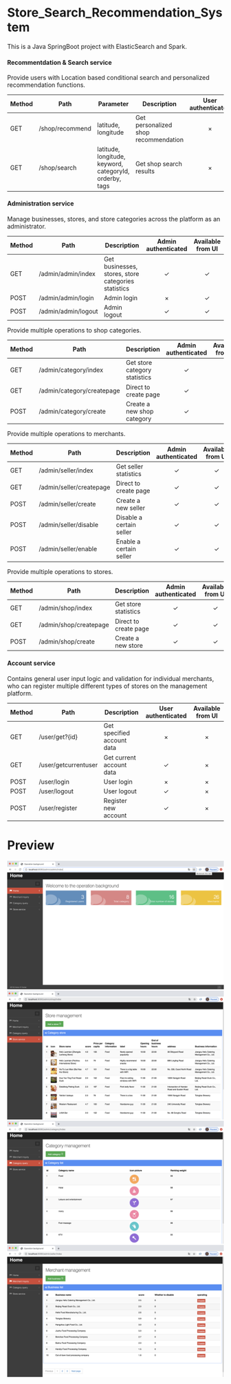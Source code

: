 # Store_Search_Recommendation_System
This is a Java SpringBoot project with ElasticSearch and Spark.

#### Recommentdation & Search service
Provide users with Location based conditional search and personalized recommendation functions.

Method	| Path  | Parameter	| Description	| User authenticated	| Available from UI
------------- | ------------ | ------------- | ------------- |:-------------:|:----------------:|
GET	| /shop/recommend | latitude, longitude	| Get personalized shop recommendation	| × | ✓	
GET	| /shop/search	| latitude, longitude, keyword, categoryId, orderby, tags | Get shop search results 	| ×  | ✓

#### Administration service
Manage businesses, stores, and store categories across the platform as an administrator. 

Method	| Path	| Description	| Admin authenticated	| Available from UI
------------- | ------------------------- | ------------- |:-------------:|:----------------:|
GET	| /admin/admin/index	| Get businesses, stores, store categories statistics	          | ✓ | ✓	
POST	| /admin/admin/login	| Admin login	| ×  |  ✓
POST	| /admin/admin/logout	| Admin logout	| ✓  | ✓ 

Provide multiple operations to shop categories.

Method	| Path	| Description	| Admin authenticated	| Available from UI
------------- | ------------------------- | ------------- |:-------------:|:----------------:|
GET	| /admin/category/index	| Get store category statistics	          | ✓ | 	✓
GET	| /admin/category/createpage	| Direct to create page	| ✓  | ✓ 
POST	| /admin/category/create	| Create a new shop category	|  ✓ |  ✓

Provide multiple operations to merchants.

Method	| Path	| Description	| Admin authenticated	| Available from UI
------------- | ------------------------- | ------------- |:-------------:|:----------------:|
GET	| /admin/seller/index	| Get seller statistics	          | ✓ | 	✓
GET	| /admin/seller/createpage	| Direct to create page	| ✓  | ✓ 
POST	| /admin/seller/create	| Create a new seller	|  ✓ |  ✓
POST	| /admin/seller/disable	| Disable a certain seller	|  ✓ |  ✓
POST	| /admin/seller/enable	| Enable  a certain seller	|  ✓ |  ✓

Provide multiple operations to stores.

Method	| Path	| Description	| Admin authenticated	| Available from UI
------------- | ------------------------- | ------------- |:-------------:|:----------------:|
GET	| /admin/shop/index	| Get store statistics	          | ✓ | 	✓
GET	| /admin/shop/createpage	| Direct to create page	| ✓  | ✓ 
POST	| /admin/shop/create	| Create a new store	|  ✓ |  ✓


#### Account service
Contains general user input logic and validation for individual merchants, who can register multiple different types of stores on the management platform.

Method	| Path	| Description	| User authenticated	| Available from UI
------------- | ------------------------- | ------------- |:-------------:|:----------------:|
GET	| /user/get?{id}	| Get specified account data	| × | ×	
GET	| /user/getcurrentuser	| Get current account data	| ✓  | ×
POST	| /user/login	| User login	| ×  | 	×
POST	| /user/logout	| User logout	|  ✓ | ×
POST	| /user/register	| Register new account	| ✓  | ×


# Preview

 ![UI](pic/adminIndex.png)
 ![UI](pic/shopIndex.png)
 ![UI](pic/categoryIndex.png)
 ![UI](pic/sellerIndex.png)
